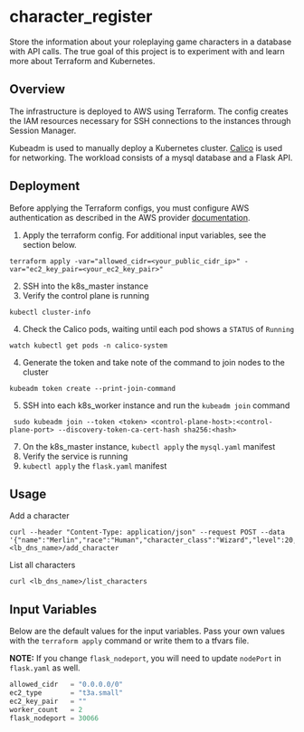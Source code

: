 # character_register

Store the information about your roleplaying game characters in a database 
with API calls. The true goal of this project is to experiment with and learn 
more about Terraform and Kubernetes.

## Overview

The infrastructure is deployed to AWS using Terraform. The config creates the 
IAM resources necessary for SSH connections to the instances through Session 
Manager.

Kubeadm is used to manually deploy a Kubernetes cluster. [Calico][calico] is used for 
networking. The workload consists of a mysql database and a Flask API.

## Deployment

Before applying the Terraform configs, you must configure AWS authentication as 
described in the AWS provider [documentation][authentication].

1. Apply the terraform config. For additional input variables, see the section 
below.
```shell
terraform apply -var="allowed_cidr=<your_public_cidr_ip>" -var="ec2_key_pair=<your_ec2_key_pair>"
```
2. SSH into the k8s_master instance
3. Verify the control plane is running
```shell
kubectl cluster-info
```
4. Check the Calico pods, waiting until each pod shows a `STATUS` of `Running`
```shell
watch kubectl get pods -n calico-system
```
4. Generate the token and take note of the command to join nodes to the cluster
```shell
kubeadm token create --print-join-command
```
5. SSH into each k8s_worker instance and run the `kubeadm join` command
```shell
 sudo kubeadm join --token <token> <control-plane-host>:<control-plane-port> --discovery-token-ca-cert-hash sha256:<hash>
 ```
7. On the k8s_master instance, `kubectl apply` the `mysql.yaml` manifest
8. Verify the service is running
9. `kubectl apply` the `flask.yaml` manifest

## Usage

Add a character
```shell
curl --header "Content-Type: application/json" --request POST --data '{"name":"Merlin","race":"Human","character_class":"Wizard","level":20,"hp":60}' <lb_dns_name>/add_character
```

List all characters
```shell
curl <lb_dns_name>/list_characters
```

## Input Variables

Below are the default values for the input variables. Pass your own values with 
the `terraform apply` command or write them to a tfvars file.

**NOTE:** If you change `flask_nodeport`, you will need to update `nodePort` in 
`flask.yaml` as well.

```terraform
allowed_cidr   = "0.0.0.0/0"
ec2_type       = "t3a.small"
ec2_key_pair   = ""
worker_count   = 2
flask_nodeport = 30066
```

[calico]: https://www.tigera.io/project-calico/
[authentication]: https://registry.terraform.io/providers/hashicorp/aws/2.42.0/docs#authentication

